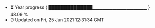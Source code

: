 - ⏳ Year progress { ██████████████▁▁▁▁▁▁▁▁▁▁▁▁▁▁▁▁ } 48.09 %
- ⏰ Updated on Fri, 25 Jun 2021 12:31:34 GMT

